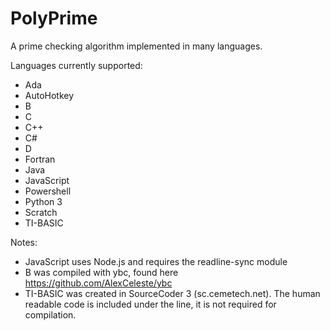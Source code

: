 # PolyPrime
A prime checking algorithm implemented in many languages.

Languages currently supported:
- Ada
- AutoHotkey
- B
- C
- C++
- C#
- D
- Fortran
- Java
- JavaScript
- Powershell
- Python 3
- Scratch
- TI-BASIC


Notes:
- JavaScript uses Node.js and requires the readline-sync module
- B was compiled with ybc, found here https://github.com/AlexCeleste/ybc
- TI-BASIC was created in SourceCoder 3 (sc.cemetech.net). The human readable code is included under the line, it is not required for compilation.